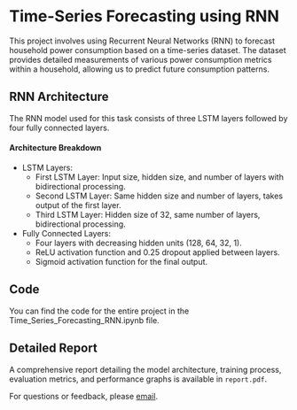 # Time-Series Forecasting using RNN
This project involves using Recurrent Neural Networks (RNN) to forecast household power consumption based on a time-series dataset. The dataset provides detailed measurements of various power consumption metrics within a household, allowing us to predict future consumption patterns.

## RNN Architecture
The RNN model used for this task consists of three LSTM layers followed by four fully connected layers.

#### Architecture Breakdown
- LSTM Layers:
  - First LSTM Layer: Input size, hidden size, and number of layers with bidirectional processing.
  - Second LSTM Layer: Same hidden size and number of layers, takes output of the first layer.
  - Third LSTM Layer: Hidden size of 32, same number of layers, bidirectional processing.
- Fully Connected Layers:
  - Four layers with decreasing hidden units (128, 64, 32, 1).
  - ReLU activation function and 0.25 dropout applied between layers.
  - Sigmoid activation function for the final output.

## Code

You can find the code for the entire project in the Time_Series_Forecasting_RNN.ipynb file.
## Detailed Report

A comprehensive report detailing the model architecture, training process, evaluation metrics, and performance graphs is available in `report.pdf`.

For questions or feedback, please [email](mailto:gayatriwalke@gmail.com).

